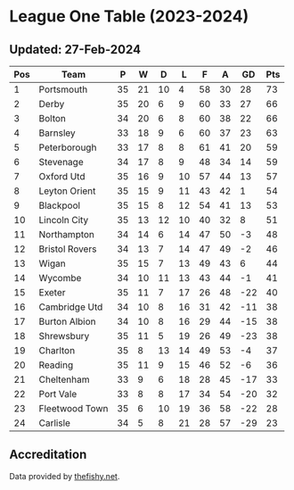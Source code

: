 # League One Table (2023-2024)
## Updated: 27-Feb-2024

| Pos | Team | P | W | D | L | F | A | GD | Pts |
| --- | --- | --- | --- | --- | --- | --- | --- | --- | --- |
| 1 | Portsmouth | 35 | 21 | 10 | 4 | 58 | 30 | 28 | 73 |
| 2 | Derby | 35 | 20 | 6 | 9 | 60 | 33 | 27 | 66 |
| 3 | Bolton | 34 | 20 | 6 | 8 | 60 | 38 | 22 | 66 |
| 4 | Barnsley | 33 | 18 | 9 | 6 | 60 | 37 | 23 | 63 |
| 5 | Peterborough | 33 | 17 | 8 | 8 | 61 | 41 | 20 | 59 |
| 6 | Stevenage | 34 | 17 | 8 | 9 | 48 | 34 | 14 | 59 |
| 7 | Oxford Utd | 35 | 16 | 9 | 10 | 57 | 44 | 13 | 57 |
| 8 | Leyton Orient | 35 | 15 | 9 | 11 | 43 | 42 | 1 | 54 |
| 9 | Blackpool | 35 | 15 | 8 | 12 | 54 | 41 | 13 | 53 |
| 10 | Lincoln City | 35 | 13 | 12 | 10 | 40 | 32 | 8 | 51 |
| 11 | Northampton | 34 | 14 | 6 | 14 | 47 | 50 | -3 | 48 |
| 12 | Bristol Rovers | 34 | 13 | 7 | 14 | 47 | 49 | -2 | 46 |
| 13 | Wigan | 35 | 15 | 7 | 13 | 49 | 43 | 6 | 44 |
| 14 | Wycombe | 34 | 10 | 11 | 13 | 43 | 44 | -1 | 41 |
| 15 | Exeter | 35 | 11 | 7 | 17 | 26 | 48 | -22 | 40 |
| 16 | Cambridge Utd | 34 | 10 | 8 | 16 | 31 | 42 | -11 | 38 |
| 17 | Burton Albion | 34 | 10 | 8 | 16 | 29 | 44 | -15 | 38 |
| 18 | Shrewsbury | 35 | 11 | 5 | 19 | 26 | 49 | -23 | 38 |
| 19 | Charlton | 35 | 8 | 13 | 14 | 49 | 53 | -4 | 37 |
| 20 | Reading | 35 | 11 | 9 | 15 | 46 | 52 | -6 | 36 |
| 21 | Cheltenham | 33 | 9 | 6 | 18 | 28 | 45 | -17 | 33 |
| 22 | Port Vale | 33 | 8 | 8 | 17 | 34 | 54 | -20 | 32 |
| 23 | Fleetwood Town | 35 | 6 | 10 | 19 | 36 | 58 | -22 | 28 |
| 24 | Carlisle | 34 | 5 | 8 | 21 | 28 | 57 | -29 | 23 |

## Accreditation 

Data provided by [thefishy.net](https://www.thefishy.net/).